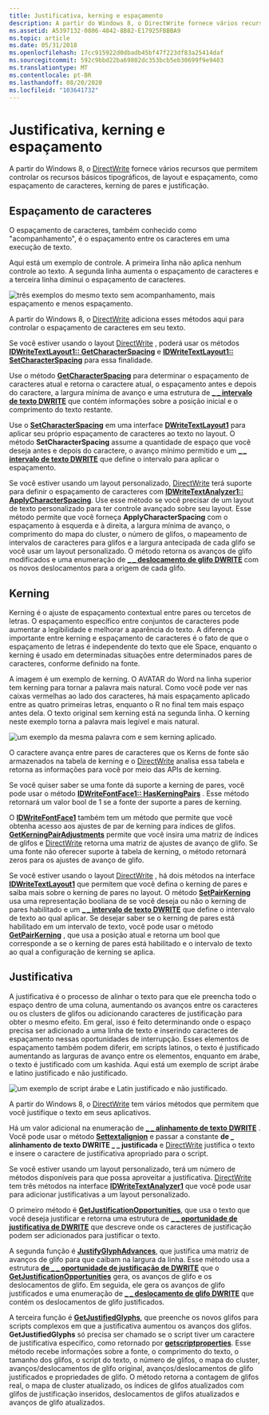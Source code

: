 ```yaml
---
title: Justificativa, kerning e espaçamento
description: A partir do Windows 8, o DirectWrite fornece vários recursos que permitem controlar os recursos básicos tipográficos, de layout e espaçamento, como espaçamento de caracteres, kerning de pares e justificação.
ms.assetid: A5397132-0806-4842-8B82-E17925FBBBA9
ms.topic: article
ms.date: 05/31/2018
ms.openlocfilehash: 17cc915922d0dbadb45bf47f223df83a25414daf
ms.sourcegitcommit: 592c9bbd22ba69802dc353bcb5eb30699f9e9403
ms.translationtype: MT
ms.contentlocale: pt-BR
ms.lasthandoff: 08/20/2020
ms.locfileid: "103641732"
---
```

# <a name="justification-kerning-and-spacing"></a>Justificativa, kerning e espaçamento

A partir do Windows 8, o [DirectWrite](direct-write-portal.md) fornece vários recursos que permitem controlar os recursos básicos tipográficos, de layout e espaçamento, como espaçamento de caracteres, kerning de pares e justificação.

## <a name="character-spacing"></a>Espaçamento de caracteres

O espaçamento de caracteres, também conhecido como "acompanhamento", é o espaçamento entre os caracteres em uma execução de texto.

Aqui está um exemplo de controle. A primeira linha não aplica nenhum controle ao texto. A segunda linha aumenta o espaçamento de caracteres e a terceira linha diminui o espaçamento de caracteres.

![três exemplos do mesmo texto sem acompanhamento, mais espaçamento e menos espaçamento.](images/spacing.png)

A partir do Windows 8, o [DirectWrite](direct-write-portal.md) adiciona esses métodos aqui para controlar o espaçamento de caracteres em seu texto.

Se você estiver usando o layout [DirectWrite](direct-write-portal.md) , poderá usar os métodos [**IDWriteTextLayout1:: GetCharacterSpacing**](/windows/win32/api/dwrite_1/nf-dwrite_1-idwritetextlayout1-getcharacterspacing) e [**IDWriteTextLayout1:: SetCharacterSpacing**](/windows/win32/api/dwrite_1/nf-dwrite_1-idwritetextlayout1-setcharacterspacing) para essa finalidade.

Use o método [**GetCharacterSpacing**](/windows/win32/api/dwrite_1/nf-dwrite_1-idwritetextlayout1-getcharacterspacing) para determinar o espaçamento de caracteres atual e retorna o caractere atual, o espaçamento antes e depois do caractere, a largura mínima de avanço e uma estrutura de [**\_ \_ intervalo de texto DWRITE**](/windows/win32/api/dwrite/ns-dwrite-dwrite_text_range) que contém informações sobre a posição inicial e o comprimento do texto restante.

Use o [**SetCharacterSpacing**](/windows/win32/api/dwrite_1/nf-dwrite_1-idwritetextlayout1-setcharacterspacing) em uma interface [**DWriteTextLayout1**](/windows/win32/api/dwrite_1/nn-dwrite_1-idwritetextlayout1) para aplicar seu próprio espaçamento de caracteres ao texto no layout. O método **SetCharacterSpacing** assume a quantidade de espaço que você deseja antes e depois do caractere, o avanço mínimo permitido e um [**\_ \_ intervalo de texto DWRITE**](/windows/win32/api/dwrite/ns-dwrite-dwrite_text_range) que define o intervalo para aplicar o espaçamento.

Se você estiver usando um layout personalizado, [DirectWrite](direct-write-portal.md) terá suporte para definir o espaçamento de caracteres com [**IDWriteTextAnalyzer1:: ApplyCharacterSpacing**](/windows/win32/api/dwrite_1/nf-dwrite_1-idwritetextanalyzer1-applycharacterspacing). Use esse método se você precisar de um layout de texto personalizado para ter controle avançado sobre seu layout. Esse método permite que você forneça **ApplyCharacterSpacing** com o espaçamento à esquerda e à direita, a largura mínima de avanço, o comprimento do mapa do cluster, o número de glifos, o mapeamento de intervalos de caracteres para glifos e a largura antecipada de cada glifo se você usar um layout personalizado. O método retorna os avanços de glifo modificados e uma enumeração de [**\_ \_ deslocamento de glifo DWRITE**](/windows/win32/api/dwrite/ns-dwrite-dwrite_glyph_offset) com os novos deslocamentos para a origem de cada glifo.

## <a name="kerning"></a>Kerning

Kerning é o ajuste de espaçamento contextual entre pares ou tercetos de letras. O espaçamento específico entre conjuntos de caracteres pode aumentar a legibilidade e melhorar a aparência do texto. A diferença importante entre kerning e espaçamento de caracteres é o fato de que o espaçamento de letras é independente do texto que ele Space, enquanto o kerning é usado em determinadas situações entre determinados pares de caracteres, conforme definido na fonte.

A imagem é um exemplo de kerning. O AVATAR do Word na linha superior tem kerning para tornar a palavra mais natural. Como você pode ver nas caixas vermelhas ao lado dos caracteres, há mais espaçamento aplicado entre as quatro primeiras letras, enquanto o R no final tem mais espaço antes dela. O texto original sem kerning está na segunda linha. O kerning neste exemplo torna a palavra mais legível e mais natural.

![um exemplo da mesma palavra com e sem kerning aplicado.](images/kerning.png)

O caractere avança entre pares de caracteres que os Kerns de fonte são armazenados na tabela de kerning e o [DirectWrite](direct-write-portal.md) analisa essa tabela e retorna as informações para você por meio das APIs de kerning.

Se você quiser saber se uma fonte dá suporte a kerning de pares, você pode usar o método [**IDWriteFontFace1:: HasKerningPairs**](/windows/win32/api/dwrite_1/nf-dwrite_1-idwritefontface1-haskerningpairs) . Esse método retornará um valor bool de 1 se a fonte der suporte a pares de kerning.

O [**IDWriteFontFace1**](/windows/win32/api/dwrite_1/nn-dwrite_1-idwritefontface1) também tem um método que permite que você obtenha acesso aos ajustes de par de kerning para índices de glifos. [**GetKerningPairAdjustments**](/windows/win32/api/dwrite_1/nf-dwrite_1-idwritefontface1-getkerningpairadjustments) permite que você insira uma matriz de índices de glifos e [DirectWrite](direct-write-portal.md) retorna uma matriz de ajustes de avanço de glifo. Se uma fonte não oferecer suporte à tabela de kerning, o método retornará zeros para os ajustes de avanço de glifo.

Se você estiver usando o layout [DirectWrite](direct-write-portal.md) , há dois métodos na interface [**IDWriteTextLayout1**](/windows/win32/api/dwrite_1/nn-dwrite_1-idwritetextlayout1) que permitem que você defina o kerning de pares e saiba mais sobre o kerning de pares no layout. O método [**SetPairKerning**](/windows/win32/api/dwrite_1/nf-dwrite_1-idwritetextlayout1-setpairkerning) usa uma representação booliana de se você deseja ou não o kerning de pares habilitado e um [**\_ \_ intervalo de texto DWRITE**](/windows/win32/api/dwrite/ns-dwrite-dwrite_text_range) que define o intervalo de texto ao qual aplicar. Se desejar saber se o kerning de pares está habilitado em um intervalo de texto, você pode usar o método [**GetPairKerning**](/windows/win32/api/dwrite_1/nf-dwrite_1-idwritetextlayout1-getpairkerning) , que usa a posição atual e retorna um bool que corresponde a se o kerning de pares está habilitado e o intervalo de texto ao qual a configuração de kerning se aplica.

## <a name="justification"></a>Justificativa

A justificativa é o processo de alinhar o texto para que ele preencha todo o espaço dentro de uma coluna, aumentando os avanços entre os caracteres ou os clusters de glifos ou adicionando caracteres de justificação para obter o mesmo efeito. Em geral, isso é feito determinando onde o espaço precisa ser adicionado a uma linha de texto e inserindo caracteres de espaçamento nessas oportunidades de interrupção. Esses elementos de espaçamento também podem diferir, em scripts latinos, o texto é justificado aumentando as larguras de avanço entre os elementos, enquanto em árabe, o texto é justificado com um kashida. Aqui está um exemplo de script árabe e latino justificado e não justificado.

![um exemplo de script árabe e Latin justificado e não justificado.](images/justification.png)

A partir do Windows 8, o [DirectWrite](direct-write-portal.md) tem vários métodos que permitem que você justifique o texto em seus aplicativos.

Há um valor adicional na enumeração de [**\_ \_ alinhamento de texto DWRITE**](/windows/win32/api/dwrite/ne-dwrite-dwrite_text_alignment) . Você pode usar o método [**Settextalignion**](/windows/win32/api/dwrite/nf-dwrite-idwritetextformat-settextalignment) e passar a constante **de \_ alinhamento de texto DWRITE \_ \_ justificada** e [DirectWrite](direct-write-portal.md) justifica o texto e insere o caractere de justificativa apropriado para o script.

Se você estiver usando um layout personalizado, terá um número de métodos disponíveis para que possa aproveitar a justificativa. [DirectWrite](direct-write-portal.md) tem três métodos na interface [**IDWriteTextAnalyzer1**](/windows/win32/api/dwrite_1/nn-dwrite_1-idwritetextanalyzer1) que você pode usar para adicionar justificativas a um layout personalizado.

O primeiro método é [**GetJustificationOpportunities**](/windows/win32/api/dwrite_1/nf-dwrite_1-idwritetextanalyzer1-getjustificationopportunities), que usa o texto que você deseja justificar e retorna uma estrutura de [**\_ \_ oportunidade de justificativa de DWRITE**](/windows/win32/api/Dwrite_1/ns-dwrite_1-dwrite_justification_opportunity) que descreve onde os caracteres de justificação podem ser adicionados para justificar o texto.

A segunda função é [**JustifyGlyphAdvances**](/windows/win32/api/dwrite_1/nf-dwrite_1-idwritetextanalyzer1-justifyglyphadvances), que justifica uma matriz de avanços de glifo para que caibam na largura da linha. Esse método usa a estrutura [**de \_ \_ oportunidade de justificação de DWRITE**](/windows/win32/api/Dwrite_1/ns-dwrite_1-dwrite_justification_opportunity) que o [**GetJustificationOpportunities**](/windows/win32/api/dwrite_1/nf-dwrite_1-idwritetextanalyzer1-getjustificationopportunities) gera, os avanços de glifo e os deslocamentos de glifo. Em seguida, ele gera os avanços de glifo justificados e uma enumeração de [**\_ \_ deslocamento de glifo DWRITE**](/windows/win32/api/dwrite/ns-dwrite-dwrite_glyph_offset) que contém os deslocamentos de glifo justificados.

A terceira função é [**GetJustifiedGlyphs**](/windows/win32/api/dwrite_1/nf-dwrite_1-idwritetextanalyzer1-getjustifiedglyphs), que preenche os novos glifos para scripts complexos em que a justificativa aumentou os avanços dos glifos. **GetJustifiedGlyphs** só precisa ser chamado se o script tiver um caractere de justificativa específico, como retornado por [**getscriptproperties**](/windows/win32/api/dwrite_1/nf-dwrite_1-idwritetextanalyzer1-getscriptproperties). Esse método recebe informações sobre a fonte, o comprimento do texto, o tamanho dos glifos, o script do texto, o número de glifos, o mapa do cluster, avanços/deslocamentos de glifo original, avanços/deslocamentos de glifo justificados e propriedades de glifo. O método retorna a contagem de glifos real, o mapa de cluster atualizado, os índices de glifos atualizados com glifos de justificação inseridos, deslocamentos de glifos atualizados e avanços de glifo atualizados.

 

 
